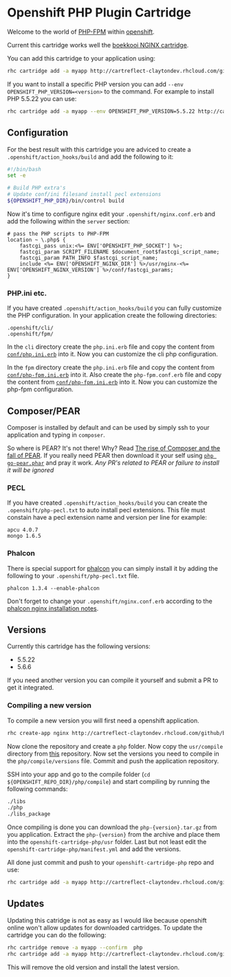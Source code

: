 # Openshift PHP Plugin Cartridge
Welcome to the world of [PHP-FPM](http://php.net/manual/en/book.fpm.php) within [openshift](https://www.openshift.com/).

Current this cartridge works well the [boekkooi NGINX cartridge](https://github.com/boekkooi/openshift-cartridge-nginx).

You can add this cartridge to your application using:
```BASH
rhc cartridge add -a myapp http://cartreflect-claytondev.rhcloud.com/github/boekkooi/openshift-cartridge-php
```

If you want to install a specific PHP version you can add `--env OPENSHIFT_PHP_VERSION=<version>` to the command.
For example to install PHP 5.5.22 you can use:
```BASH
rhc cartridge add -a myapp --env OPENSHIFT_PHP_VERSION=5.5.22 http://cartreflect-claytondev.rhcloud.com/github/boekkooi/openshift-cartridge-php
```

## Configuration
For the best result with this cartridge you are adviced to create a `.openshift/action_hooks/build` and add the following to it:  
```BASH
#!/bin/bash
set -e

# Build PHP extra's
# Update conf/ini filesand install pecl extensions
${OPENSHIFT_PHP_DIR}/bin/control build
```

Now it's time to configure nginx edit your `.openshift/nginx.conf.erb` and add the following within the `server` section:
``` 
# pass the PHP scripts to PHP-FPM
location ~ \.php$ {
    fastcgi_pass unix:<%= ENV['OPENSHIFT_PHP_SOCKET'] %>;
    fastcgi_param SCRIPT_FILENAME $document_root$fastcgi_script_name;
    fastcgi_param PATH_INFO $fastcgi_script_name;
    include <%= ENV['OPENSHIFT_NGINX_DIR'] %>/usr/nginx-<%= ENV['OPENSHIFT_NGINX_VERSION'] %>/conf/fastcgi_params;
}
```


### PHP.ini etc. 
If you have created `.openshift/action_hooks/build` you can fully customize the PHP configuration.
In your application create the following directories:
```
.openshift/cli/
.openshift/fpm/
```

In the `cli` directory create the `php.ini.erb` file and copy the content from [`conf/php.ini.erb`](https://github.com/boekkooi/openshift-cartridge-php/blob/master/conf/php.ini.erb) into it.
Now you can customize the cli php configuration. 

In the `fpm` directory create the `php.ini.erb` file and copy the content from [`conf/php-fpm.ini.erb`](https://github.com/boekkooi/openshift-cartridge-php/blob/master/conf/php-fpm.ini.erb) into it.
Also create the `php-fpm.conf.erb` file and copy the content from [`conf/php-fpm.ini.erb`](https://github.com/boekkooi/openshift-cartridge-php/blob/master/conf/php-fpm.conf.erb) into it.
Now you can customize the php-fpm configuration.

## Composer/PEAR
Composer is installed by default and can be used by simply ssh to your application and typing in `composer`. 

So where is PEAR? It's not there! Why? Read [The rise of Composer and the fall of PEAR](http://fabien.potencier.org/article/72/the-rise-of-composer-and-the-fall-of-pear). 
If you really need PEAR then download it your self using [`php go-pear.phar`](http://pear.php.net/manual/en/installation.getting.php) and pray it work. *Any PR's related to PEAR or failure to install it will be ignored*

### PECL
If you have created `.openshift/action_hooks/build` you can create the `.openshift/php-pecl.txt` to auto install pecl extensions.
This file must constain have a pecl extension name and version per line for example:
```
apcu 4.0.7
mongo 1.6.5
```

### Phalcon
There is special support for [phalcon](http://phalconphp.com/) you can simply install it by adding the following to your `.openshift/php-pecl.txt` file.
```
phalcon 1.3.4 --enable-phalcon
```
Don't forget to change your `.openshift/nginx.conf.erb` according to the [phalcon nginx installation notes](http://docs.phalconphp.com/en/latest/reference/nginx.html).

## Versions
Currently this cartridge has the following versions:
- 5.5.22
- 5.6.6

If you need another version you can compile it yourself and submit a PR to get it integrated.

### Compiling a new version
To compile a new version you will first need a openshift application.
```BASH
rhc create-app nginx http://cartreflect-claytondev.rhcloud.com/github/boekkooi/openshift-cartridge-php
```

Now clone the repository and create a `php` folder. Now copy the `usr/compile` directory from [this](https://github.com/boekkooi/openshift-cartridge-php) repository.
Now set the versions you need to compile in the `php/compile/versions` file. Commit and push the application repository.
  
SSH into your app and go to the compile folder (`cd ${OPENSHIFT_REPO_DIR}/php/compile`) and start compiling by running the following commands:
```BASH
./libs
./php
./libs_package
```
Once compiling is done you can download the `php-{version}.tar.gz` from you application. 
Extract the `php-{version}` from the archive and place them into the `openshift-cartridge-php/usr` folder.
Last but not least edit the `openshift-cartridge-php/manifest.yml` and add the versions.

All done just commit and push to your `openshift-cartridge-php` repo and use:
```BASH
rhc cartridge add -a myapp http://cartreflect-claytondev.rhcloud.com/github/<user>/openshift-cartridge-php
```

## Updates
Updating this catridge is not as easy as I would like because openshift online won't allow updates for downloaded cartridges.
To update the cartridge you can do the following:
```BASH
rhc cartridge remove -a myapp --confirm  php
rhc cartridge add -a myapp http://cartreflect-claytondev.rhcloud.com/github/<user>/openshift-cartridge-php
```
This will remove the old version and install the latest version.
